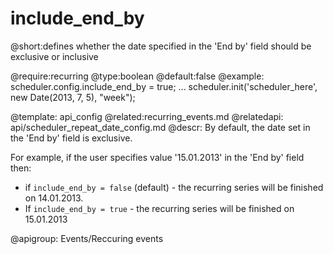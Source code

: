 include_end_by
=============
@short:defines whether the date specified in the 'End by' field should be exclusive or inclusive
	
@require:recurring
@type:boolean
@default:false
@example:
scheduler.config.include_end_by = true;
...
scheduler.init('scheduler_here', new Date(2013, 7, 5), "week");

@template:	api_config
@related:recurring_events.md
@relatedapi:
	api/scheduler_repeat_date_config.md
@descr:
By default, the date set in the 'End by' field is exclusive.

For example, if the user specifies value '15.01.2013' in the 'End by' field then:

- if <code>include_end_by = false</code> (default)  - the recurring series will be finished on 14.01.2013. 
- If <code>include_end_by = true</code> - the recurring series will be finished on 15.01.2013

@apigroup: Events/Reccuring events
